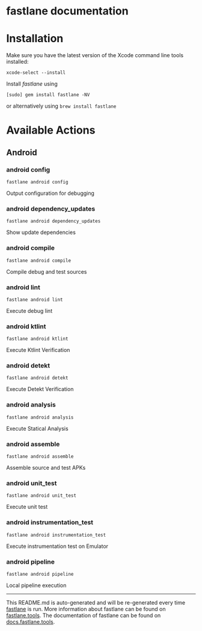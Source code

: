 fastlane documentation
================
# Installation

Make sure you have the latest version of the Xcode command line tools installed:

```
xcode-select --install
```

Install _fastlane_ using
```
[sudo] gem install fastlane -NV
```
or alternatively using `brew install fastlane`

# Available Actions
## Android
### android config
```
fastlane android config
```
Output configuration for debugging
### android dependency_updates
```
fastlane android dependency_updates
```
Show update dependencies
### android compile
```
fastlane android compile
```
Compile debug and test sources
### android lint
```
fastlane android lint
```
Execute debug lint
### android ktlint
```
fastlane android ktlint
```
Execute Ktlint Verification
### android detekt
```
fastlane android detekt
```
Execute Detekt Verification
### android analysis
```
fastlane android analysis
```
Execute Statical Analysis
### android assemble
```
fastlane android assemble
```
Assemble source and test APKs
### android unit_test
```
fastlane android unit_test
```
Execute unit test
### android instrumentation_test
```
fastlane android instrumentation_test
```
Execute instrumentation test on Emulator
### android pipeline
```
fastlane android pipeline
```
Local pipeline execution

----

This README.md is auto-generated and will be re-generated every time [fastlane](https://fastlane.tools) is run.
More information about fastlane can be found on [fastlane.tools](https://fastlane.tools).
The documentation of fastlane can be found on [docs.fastlane.tools](https://docs.fastlane.tools).
